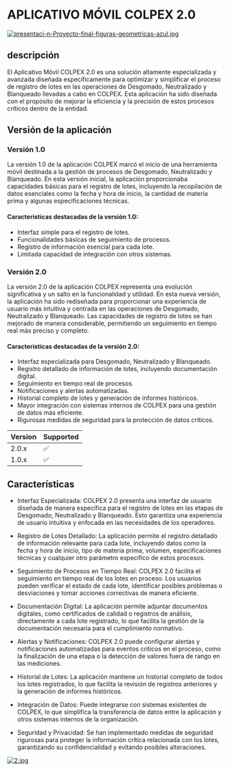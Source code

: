 # APLICATIVO MÓVIL COLPEX 2.0
[![presentaci-n-Proyecto-final-figuras-geometricas-azul.jpg](https://i.postimg.cc/Qtzp17yK/presentaci-n-Proyecto-final-figuras-geometricas-azul.jpg)](https://postimg.cc/0MpMqzx9)
## descripción 
El Aplicativo Móvil COLPEX 2.0 es una solución altamente especializada y avanzada diseñada específicamente para optimizar y simplificar el proceso de registro de lotes en las operaciones de Desgomado, Neutralizado y Blanqueado llevadas a cabo en COLPEX. Esta aplicación ha sido diseñada con el propósito de mejorar la eficiencia y la precisión de estos procesos críticos dentro de la entidad.

## Versión  de la aplicación 

### Versión 1.0

La versión 1.0 de la aplicación COLPEX marcó el inicio de una herramienta móvil destinada a la gestión de procesos de Desgomado, Neutralizado y Blanqueado. En esta versión inicial, la aplicación proporcionaba capacidades básicas para el registro de lotes, incluyendo la recopilación de datos esenciales como la fecha y hora de inicio, la cantidad de materia prima y algunas especificaciones técnicas.

#### Características destacadas de la versión 1.0:

* Interfaz simple para el registro de lotes.
* Funcionalidades básicas de seguimiento de procesos.
* Registro de información esencial para cada lote.
* Limitada capacidad de integración con otros sistemas.

### Versión 2.0

La versión 2.0 de la aplicación COLPEX representa una evolución significativa y un salto en la funcionalidad y utilidad. En esta nueva versión, la aplicación ha sido rediseñada para proporcionar una experiencia de usuario más intuitiva y centrada en las operaciones de Desgomado, Neutralizado y Blanqueado. Las capacidades de registro de lotes se han mejorado de manera considerable, permitiendo un seguimiento en tiempo real más preciso y completo.

#### Características destacadas de la versión 2.0:

* Interfaz especializada para Desgomado, Neutralizado y Blanqueado.
* Registro detallado de información de lotes, incluyendo documentación digital.
* Seguimiento en tiempo real de procesos.
* Notificaciones y alertas automatizadas.
* Historial completo de lotes y generación de informes históricos.
* Mayor integración con sistemas internos de COLPEX para una gestión de datos más eficiente.
* Rigurosas medidas de seguridad para la protección de datos críticos.

| Version | Supported          |
| ------- | ------------------ |
| 2.0.x   | :white_check_mark: |
| 1.0.x   | :white_check_mark: |

## Características
* Interfaz Especializada: COLPEX 2.0 presenta una interfaz de usuario diseñada de manera específica para el registro de lotes en las etapas de Desgomado, Neutralizado y Blanqueado. Esto garantiza una experiencia de usuario intuitiva y enfocada en las necesidades de los operadores.

* Registro de Lotes Detallado: La aplicación permite el registro detallado de información relevante para cada lote, incluyendo datos como la fecha y hora de inicio, tipo de materia prima, volumen, especificaciones técnicas y cualquier otro parámetro específico de estos procesos.

* Seguimiento de Procesos en Tiempo Real: COLPEX 2.0 facilita el seguimiento en tiempo real de los lotes en proceso. Los usuarios pueden verificar el estado de cada lote, identificar posibles problemas o desviaciones y tomar acciones correctivas de manera eficiente.

* Documentación Digital: La aplicación permite adjuntar documentos digitales, como certificados de calidad o registros de análisis, directamente a cada lote registrado, lo que facilita la gestión de la documentación necesaria para el cumplimiento normativo.

* Alertas y Notificaciones: COLPEX 2.0 puede configurar alertas y notificaciones automatizadas para eventos críticos en el proceso, como la finalización de una etapa o la detección de valores fuera de rango en las mediciones.

* Historial de Lotes: La aplicación mantiene un historial completo de todos los lotes registrados, lo que facilita la revisión de registros anteriores y la generación de informes históricos.

* Integración de Datos: Puede integrarse con sistemas existentes de COLPEX, lo que simplifica la transferencia de datos entre la aplicación y otros sistemas internos de la organización.

* Seguridad y Privacidad: Se han implementado medidas de seguridad rigurosas para proteger la información crítica relacionada con los lotes, garantizando su confidencialidad y evitando posibles alteraciones.

[![2.jpg](https://i.postimg.cc/3rdqV52Y/2.jpg)](https://postimg.cc/SjbVYPZv)
